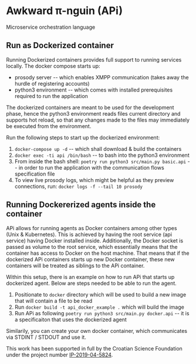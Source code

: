 # Awkward π-nguin (APi)

Microservice orchestration language

## Run as Dockerized container

Running Dockerized containers provides full support to running services locally. The docker compose starts up:

- prosody server -- which enables XMPP communication (takes away the hurdle of registering accounts)
- python3 environment -- which comes with installed prerequisites required to run the application

The dockerized containers are meant to be used for the development phase, hence the python3 environment reads files current directory and supports hot reload, so that any changes made to the files may immediately be executed from the environment.

Run the following steps to start up the dockerized environment:

1. `docker-compose up -d` -- which shall download & build the containers
2. `docker exec -ti api /bin/bash` -- to bash into the python3 environment
3. From inside the bash shell: `poetry run python3 src/main.py basic.api` -- in order to run the application with the communication flows specification file
4. To view live prosody logs, which might be helpful as they preview connections, run: `docker logs -f --tail 10 prosody`

## Running Dockererized agents inside the container

APi allows for running agents as Docker containers among other types (Unix & Kubernetes). This is achieved by having the root service (api service) having Docker installed inside. Additionally, the Docker socket is passed as volume to the root service, which essentially means that the container has access to Docker on the host machine. That means that if the dockerized APi containers starts up new Docker container, these new containers will be treated as siblings to the APi container.

Within this setup, there is an example on how to run APi that starts up dockerized agent. Below are steps needed to be able to run the agent.

1. Positionate to `docker` directory which will be used to build a new image that will contain a file to be read
2. Run `docker build -t api_docker_example .` which will build the image
3. Run APi as following `poetry run python3 src/main.py docker.api` -- it is a specificaiton that uses the dockerized agent

Similarily, you can create your own docker container, which communicates via STDINT / STDOUT and use it.

This work has been supported in full by the Croatian Science Foundation under the project number [IP-2019-04-5824](http://dragon.foi.hr:8888/ohai4games).
